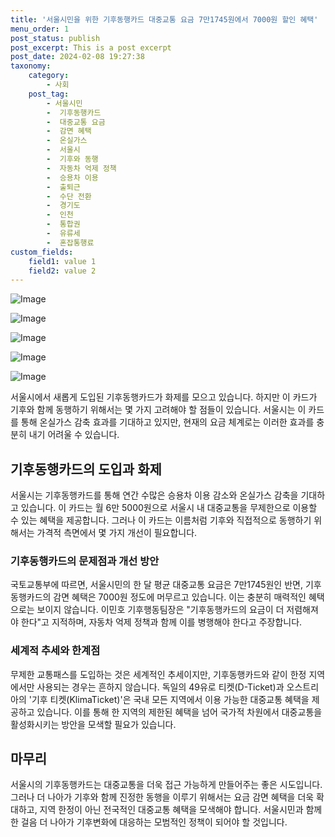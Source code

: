 ```yaml
---
title: '서울시민을 위한 기후동행카드 대중교통 요금 7만1745원에서 7000원 할인 혜택'
menu_order: 1
post_status: publish
post_excerpt: This is a post excerpt
post_date: 2024-02-08 19:27:38
taxonomy:
    category:
        - 사회
    post_tag:
        - 서울시민
        -  기후동행카드
        -  대중교통 요금
        -  감면 혜택
        -  온실가스
        -  서울시
        -  기후와 동행
        -  자동차 억제 정책
        -  승용차 이용
        -  출퇴근
        -  수단 전환
        -  경기도
        -  인천
        -  통합권
        -  유류세
        -  혼잡통행료
custom_fields:
    field1: value 1
    field2: value 2
---
```


![Image](https://imgnews.pstatic.net/image/310/2024/02/08/0000114215_001_20240208110801339.jpg?type=w647)

![Image](https://imgnews.pstatic.net/image/310/2024/02/08/0000114215_004_20240208110801623.jpg?type=w647)

![Image](https://imgnews.pstatic.net/image/310/2024/02/08/0000114215_002_20240208110801380.jpg?type=w647)

![Image](https://imgnews.pstatic.net/image/310/2024/02/08/0000114215_003_20240208110801493.jpg?type=w647)

![Image](https://imgnews.pstatic.net/image/310/2024/02/08/0000114215_005_20240208110801736.jpg?type=w647)

서울시에서 새롭게 도입된 기후동행카드가 화제를 모으고 있습니다. 하지만 이 카드가 기후와 함께 동행하기 위해서는 몇 가지 고려해야 할 점들이 있습니다. 서울시는 이 카드를 통해 온실가스 감축 효과를 기대하고 있지만, 현재의 요금 체계로는 이러한 효과를 충분히 내기 어려울 수 있습니다.
## 기후동행카드의 도입과 화제
서울시는 기후동행카드를 통해 연간 수많은 승용차 이용 감소와 온실가스 감축을 기대하고 있습니다. 이 카드는 월 6만 5000원으로 서울시 내 대중교통을 무제한으로 이용할 수 있는 혜택을 제공합니다. 그러나 이 카드는 이름처럼 기후와 직접적으로 동행하기 위해서는 가격적 측면에서 몇 가지 개선이 필요합니다.
### 기후동행카드의 문제점과 개선 방안
국토교통부에 따르면, 서울시민의 한 달 평균 대중교통 요금은 7만1745원인 반면, 기후동행카드의 감면 혜택은 7000원 정도에 머무르고 있습니다. 이는 충분히 매력적인 혜택으로는 보이지 않습니다. 이민호 기후행동팀장은 "기후동행카드의 요금이 더 저렴해져야 한다"고 지적하며, 자동차 억제 정책과 함께 이를 병행해야 한다고 주장합니다.
### 세계적 추세와 한계점
무제한 교통패스를 도입하는 것은 세계적인 추세이지만, 기후동행카드와 같이 한정 지역에서만 사용되는 경우는 흔하지 않습니다. 독일의 49유로 티켓(D-Ticket)과 오스트리아의 '기후 티켓(KlimaTicket)'은 국내 모든 지역에서 이용 가능한 대중교통 혜택을 제공하고 있습니다. 이를 통해 한 지역의 제한된 혜택을 넘어 국가적 차원에서 대중교통을 활성화시키는 방안을 모색할 필요가 있습니다.
## 마무리
서울시의 기후동행카드는 대중교통을 더욱 접근 가능하게 만들어주는 좋은 시도입니다. 그러나 더 나아가 기후와 함께 진정한 동행을 이루기 위해서는 요금 감면 혜택을 더욱 확대하고, 지역 한정이 아닌 전국적인 대중교통 혜택을 모색해야 합니다. 서울시민과 함께 한 걸음 더 나아가 기후변화에 대응하는 모범적인 정책이 되어야 할 것입니다.
